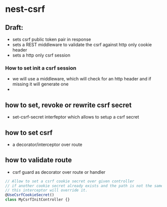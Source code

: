 # nest-csrf

## Draft:

- sets csrf public token pair in response
- sets a REST middleware to validate the csrf against http only cookie header
- sets a http only csrf session

### How to set init a csrf session

- we will use a middleware, which will check for an http header and if missing
  it will generate one
-

## how to set, revoke or rewrite csrf secret

- set-csrf-secret interfeptor which allows to setup a csrf secret

## how to set csrf

- a decorator/interceptor over route

## how to validate route

- csrf guard as decorator over route or handler

```ts
// Allow to set a csrf cookie secret over given controller
// if another cookie secret already exists and the path is not the same
// this interceptor will override it.
@UseCsrfCookieSecret()
class MyCsrfInitController {}
```
